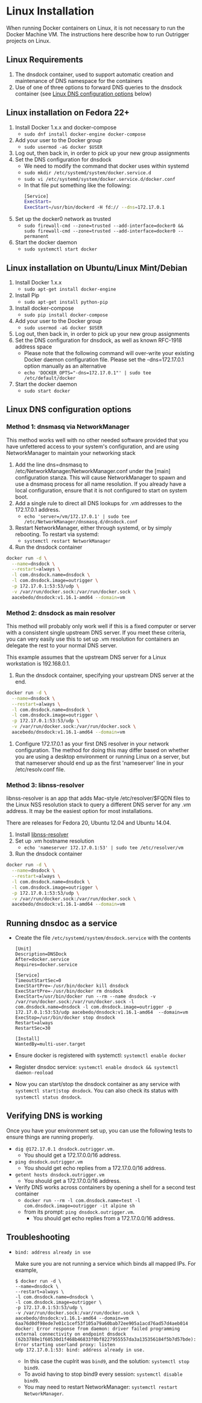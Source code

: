 # Linux Installation

When running Docker containers on Linux, it is not necessary to run the Docker Machine VM. The instructions here describe 
how to run Outrigger projects on Linux.

## Linux Requirements

1. The dnsdock container, used to support automatic creation and maintenance of DNS namespace for the containers
1. Use of one of three options to forward DNS queries to the dnsdock container (see 
[Linux DNS configuration options](#markdown-header-linux-dns-configuration-options) below)

## Linux installation on Fedora 22+

1. Install Docker 1.x.x and docker-compose
    - `sudo dnf install docker-engine docker-compose`
1. Add your user to the Docker group
    - `sudo usermod -aG docker $USER`
1. Log out, then back in, in order to pick up your new group assignments
1. Set the DNS configuration for dnsdock
    - We need to modify the command that docker uses within systemd
    - `sudo mkdir /etc/systemd/system/docker.service.d`
    - `sudo vi /etc/systemd/system/docker.service.d/docker.conf`
    - In that file put something like the following:    
        ```bash
        [Service]
        ExecStart=
        ExecStart=/usr/bin/dockerd -H fd:// --dns=172.17.0.1
        ```
1. Set up the docker0 network as trusted
    - `sudo firewall-cmd --zone=trusted --add-interface=docker0 && sudo firewall-cmd --zone=trusted --add-interface=docker0 --permanent`
1. Start the docker daemon
    - `sudo systemctl start docker`

## Linux installation on Ubuntu/Linux Mint/Debian

1. Install Docker 1.x.x
    - `sudo apt-get install docker-engine`
1. Install Pip
    - `sudo apt-get install python-pip`
1. Install docker-compose
    - `sudo pip install docker-compose`
1. Add your user to the Docker group
    - `sudo usermod -aG docker $USER`
1. Log out, then back in, in order to pick up your new group assignments
1. Set the DNS configuration for dnsdock, as well as known RFC-1918 address space
    - Please note that the following command will over-write your existing Docker daemon configuration file.  Please 
    set the -dns=172.17.0.1 option manually as an alternative
    - `echo 'DOCKER_OPTS="-dns=172.17.0.1"' | sudo tee /etc/default/docker`
1. Start the docker daemon
    - `sudo start docker`

## Linux DNS configuration options

### Method 1: dnsmasq via NetworkManager

This method works well with no other needed software provided that you have unfettered access to your system's 
configuration, and are using NetworkManager to maintain your networking stack

1. Add the line dns=dnsmasq to /etc/NetworkManager/NetworkManager.conf under the [main] configuration stanza. This will 
cause NetworkManager to spawn and use a dnsmasq process for all name resolution. If you already have a local configuration, 
ensure that it is not configured to start on system boot.
1. Add a single rule to direct all DNS lookups for .vm addresses to the 172.17.0.1 address.
    - `echo 'server=/vm/172.17.0.1' | sudo tee /etc/NetworkManager/dnsmasq.d/dnsdock.conf`
1. Restart NetworkManager, either through systemd, or by simply rebooting.  To restart via systemd:
    - `systemctl restart NetworkManager`
1. Run the dnsdock container

```bash
docker run -d \
  --name=dnsdock \
  --restart=always \
  -l com.dnsdock.name=dnsdock \
  -l com.dnsdock.image=outrigger \
  -p 172.17.0.1:53:53/udp \
  -v /var/run/docker.sock:/var/run/docker.sock \
  aacebedo/dnsdock:v1.16.1-amd64 --domain=vm
```

### Method 2: dnsdock as main resolver

This method will probably only work well if this is a fixed computer or server with a consistent single upstream DNS 
server. If you meet these criteria, you can very easily use this to set up .vm resolution for containers an delegate the 
rest to your normal DNS server.

This example assumes that the upstream DNS server for a Linux workstation is 192.168.0.1.

1. Run the dnsdock container, specifying your upstream DNS server at the end.

```bash
docker run -d \
  --name=dnsdock \
  --restart=always \
  -l com.dnsdock.name=dnsdock \
  -l com.dnsdock.image=outrigger \
  -p 172.17.0.1:53:53/udp \
  -v /var/run/docker.sock:/var/run/docker.sock \
  aacebedo/dnsdock:v1.16.1-amd64 --domain=vm
```

1. Configure 172.17.0.1 as your first DNS resolver in your network configuration. The method for doing this may differ 
based on whether you are using a desktop environment or running Linux on a server, but that nameserver should end up as 
the first 'nameserver' line in your /etc/resolv.conf file.

### Method 3: libnss-resolver

libnss-resolver is an app that adds Mac-style /etc/resolver/$FQDN files to the Linux NSS resolution stack to query a 
different DNS server for any .vm address.  It may be the easiest option for most installations.

There are releases for Fedora 20, Ubuntu 12.04 and Ubuntu 14.04.

1. Install [libnss-resolver](https://github.com/azukiapp/libnss-resolver/releases)
1. Set up .vm hostname resolution
    - `echo 'nameserver 172.17.0.1:53' | sudo tee /etc/resolver/vm`
1. Run the dnsdock container

```bash
docker run -d \
  --name=dnsdock \
  --restart=always \
  -l com.dnsdock.name=dnsdock \
  -l com.dnsdock.image=outrigger \
  -p 172.17.0.1:53:53/udp \
  -v /var/run/docker.sock:/var/run/docker.sock \
  aacebedo/dnsdock:v1.16.1-amd64 --domain=vm
```

## Running dnsdoc as a service

- Create the file `/etc/systemd/system/dnsdock.service` with the contents

  ```
  [Unit]
  Description=DNSDock
  After=docker.service
  Requires=docker.service

  [Service]
  TimeoutStartSec=0
  ExecStartPre=-/usr/bin/docker kill dnsdock
  ExecStartPre=-/usr/bin/docker rm dnsdock
  ExecStart=/usr/bin/docker run --rm --name dnsdock -v /var/run/docker.sock:/var/run/docker.sock -l com.dnsdock.name=dnsdock -l com.dnsdock.image=outrigger -p 172.17.0.1:53:53/udp aacebedo/dnsdock:v1.16.1-amd64  --domain=vm
  ExecStop=/usr/bin/docker stop dnsdock
  Restart=always
  RestartSec=30

  [Install]
  WantedBy=multi-user.target
  ```
- Ensure docker is registered with systemctl: `systemctl enable docker`
- Register dnsdoc service: `systemctl enable dnsdock && systemctl daemon-reoload`
- Now you can start/stop the dnsdock container as any service with `systemctl start|stop dnsdock`. You can also check its status with `systemctl status dnsdock`.

## Verifying DNS is working

Once you have your environment set up, you can use the following tests to ensure things are running properly.

- `dig @172.17.0.1 dnsdock.outrigger.vm.`
    - You should get a 172.17.0.0/16 address.
- `ping dnsdock.outrigger.vm`
    - You should get echo replies from a 172.17.0.0/16 address.
- `getent hosts dnsdock.outrigger.vm`
    - You should get a 172.17.0.0/16 address.
- Verify DNS works across containers by opening a shell for a second test container
  - `docker run --rm -l com.dnsdock.name=test -l com.dnsdock.image=outrigger -it alpine sh`
  - from its prompt: `ping dnsdock.outrigger.vm`.
    - You should get echo replies from a 172.17.0.0/16 address.

## Troubleshooting

- `bind: address already in use`

  Make sure you are not running a service which binds all mapped IPs.  For example,

  ```
  $ docker run -d \
  --name=dnsdock \
  --restart=always \
  -l com.dnsdock.name=dnsdock \
  -l com.dnsdock.image=outrigger \
  -p 172.17.0.1:53:53/udp \
  -v /var/run/docker.sock:/var/run/docker.sock \
  aacebedo/dnsdock:v1.16.1-amd64 --domain=vm
  6aa76d0df98ede7e01c1cef53f105a79a60bab72ee905a1acd76ad57d4aeb014
  docker: Error response from daemon: driver failed programming external connectivity on endpoint dnsdock
  (62b3788e1f60530d1f468b46833f0bf8227955557da3a135356184f5b7d57bde): Error starting userland proxy: listen
  udp 172.17.0.1:53: bind: address already in use.
  ```

  - In this case the cuplrit was `bind9`, and the solution: `systemctl stop bind9`.
  - To avoid having to stop bind9 every session: `systemctl disable bind9`.
  - You may need to restart NetworkManager: `systemctl restart NetworkManager`.

